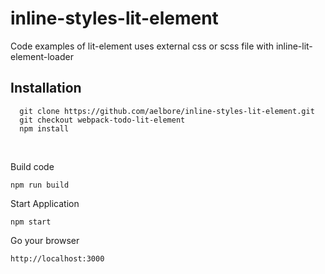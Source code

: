 # inline-styles-lit-element
Code examples of lit-element uses external css or scss file with inline-lit-element-loader

Installation
------------
  ```
    git clone https://github.com/aelbore/inline-styles-lit-element.git
    git checkout webpack-todo-lit-element
    npm install
  ```
<br />

Build code
  ```
  npm run build
  ```
Start Application
  ```
  npm start
  ```
Go your browser
  ```
  http://localhost:3000
  ```
